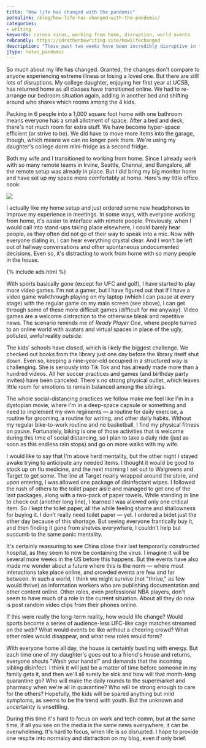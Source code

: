 ```yaml
---
title: "How life has changed with the pandemic"
permalink: /blog/how-life-has-changed-with-the-pandemic/
categories:
- writing
keywords: corona virus, working from home, disruption, world events
rebrandly: https://idratherbewriting.site/howlifechanged
description: "These past two weeks have been incredibly disruptive in terms of world events, and while I usually avoid writing about current events and tend to stay within the tech comm focus, it seems like ignoring the elephant in the room not to mention something about the Coronavirus pandemic."
jtype: notes_pandemic
---
```


So much about my life has changed. Granted, the changes don't compare to anyone experiencing extreme illness or losing a loved one. But there are still lots of disruptions. My college daughter, enjoying her first year at UCSB, has returned home as all classes have transitioned online. We had to re-arrange our bedroom situation again, adding in another bed and shifting around who shares which rooms among the 4 kids.

Packing in 6 people into a 1,000 square foot home with one bathroom means everyone has a small allotment of space. After a bed and desk, there's not much room for extra stuff. We have become hyper-space efficient (or strive to be). We did have to move more items into the garage, though, which means we can no longer park there. We're using my daughter's college dorm mini-fridge as a second fridge.

Both my wife and I transitioned to working from home. Since I already work with so many remote teams in Irvine, Seattle, Chennai, and Bangalore, all the remote setup was already in place. But I did bring my big monitor home and have set up my space more comfortably at home. Here's my little office nook:

<img src="https://s3.us-west-1.wasabisys.com/idbwmedia.com/images/virtualofficeathome.jpg"/>

I actually like my home setup and just ordered some new headphones to improve my experience in meetings. In some ways, with everyone working from home, it's easier to interface with remote people. Previously, when I would call into stand-ups taking place elsewhere, I could barely hear people, as they often did not go of their way to speak into a mic. Now with everyone dialing in, I can hear everything crystal clear. And I won't be left out of hallway conversations and other spontaneous undocumented decisions. Even so, it's distracting to work from home with so many people in the house.

{% include ads.html %}

With sports basically gone (except for UFC and golf), I have started to play more video games. I'm not a gamer, but I have figured out that if I have a video game walkthrough playing on my laptop (which I can pause at every stage) with the regular game on my main screen (see above), I can get through some of these more difficult games (difficult for me anyway). Video games are a welcome distraction to the otherwise bleak and repetitive news. The scenario reminds me of *Ready Player One*, where people turned to an online world with avatars and virtual spaces in place of the ugly, polluted, awful reality outside.

The kids' schools have closed, which is likely the biggest challenge. We checked out books from the library just one day before the library itself shut down. Even so, keeping a nine-year-old occupied in a structured way is challenging. She is seriously into Tik Tok and has already made more than a hundred videos. All her soccer practices and games (and birthday party invites) have been canceled. There's no strong physical outlet, which leaves little room for emotions to remain balanced among the siblings.

The whole social-distancing practices we follow make me feel like I'm in a dystopian movie, where I'm in a deep-space capsule or something and need to implement my own regiments &mdash; a routine for daily exercise, a routine for grooming, a routine for writing, and other daily habits. Without my regular bike-to-work routine and no basketball, I find my physical fitness on pause. Fortunately, biking is one of those activities that is welcome during this time of social distancing, so I plan to take a daily ride (just as soon as this endless rain stops) and go on more walks with my wife.

I would like to say that I'm above herd mentality, but the other night I stayed awake trying to anticipate any needed items. I thought it would be good to stock up on flu medicine, and the next morning I set out to Walgreens and Target to get some. The line at Target nearly wrapped around the store, and upon entering, I was allowed one package of disinfectant wipes. I followed the rush of others to the toilet paper aisle and managed to get one of the last packages, along with a two-pack of paper towels. While standing in line to check out (another long line), I learned I was allowed only one critical item. So I kept the toilet paper, all the while feeling shame and shallowness for buying it. I don't really need toilet paper &mdash; yet. I ordered a bidet just the other day because of this shortage. But seeing everyone frantically buy it, and then finding it gone from shelves everywhere, I couldn't help but succumb to the same panic mentality.

It's certainly reassuring to see China close their last temporarily constructed hospital, as they seem to now be containing the virus. I imagine it will be several more weeks in the US before this happens. But the events have also made me wonder about a future where this is the norm &mdash; where most interactions take place online, and crowded events are few and far between. In such a world, I think we might survive (not "thrive," as few would thrive) as information workers who are publishing documentation and other content online. Other roles, even professional NBA players, don't seem to have much of a role in the current situation. About all they do now is post random video clips from their phones online.

If this were really the long-term reality, how would life change? Would sports become a series of audience-less UFC-like cage matches streamed on the web? What would events be like without a cheering crowd? What other roles would disappear, and what new roles would form?

With everyone home all day, the house is certainly bustling with energy. But each time one of my daughter's goes out to a friend's house and returns, everyone shouts "Wash your hands!" and demands that the incoming sibling disinfect. I think it will just be a matter of time before someone in my family gets it, and then we'll all surely be sick and how will that month-long quarantine go? Who will make the daily rounds to the supermarket and pharmacy when we're all in quarantine? Who will be strong enough to care for the others? Hopefully, the kids will be spared anything but mild symptoms, as seems to be the trend with youth. But the unknown and uncertainty is unsettling.

During this time it's hard to focus on work and tech comm, but at the same time, if all you see on the media is the same news everywhere, it can be overwhelming. It's hard to focus, when life is so disrupted. I hope to provide one respite into normalcy and distraction on my blog, even if only brief.

